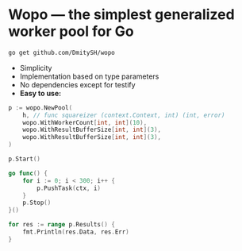 # Wopo — the simplest generalized worker pool for Go


```sh
go get github.com/DmitySH/wopo
```

* Simplicity
* Implementation based on type parameters
* No dependencies except for testify
* **Easy to use:**
```Go 
p := wopo.NewPool(
    h, // func squareizer (context.Context, int) (int, error)
    wopo.WithWorkerCount[int, int](10),
    wopo.WithResultBufferSize[int, int](3),
    wopo.WithResultBufferSize[int, int](3),
)

p.Start()

go func() {
    for i := 0; i < 300; i++ {
        p.PushTask(ctx, i)
    }
    p.Stop()
}()

for res := range p.Results() {
    fmt.Println(res.Data, res.Err)
}
```